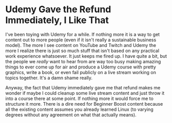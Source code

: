 # Udemy Gave the Refund Immediately, I Like That

I've been toying with Udemy for a while. If nothing more it is a way to
get content out to more people (even if it isn't really a sustainable
business model). The more I see content on YouTube and Twitch and Udemy
the more I realize there is just so much stuff that isn't based on any
practical work experience whatsoever. It just keeps me fired up. I have
quite a bit, but the people we *really* want to hear from are way too
busy making amazing things to ever come up for air and produce a Udemy
course with pretty graphics, write a book, or even fail publicly on a
live stream working on topics together. It's a damn shame really.

Anyway, the fact that Udemy immediately gave me that refund makes me
wonder if maybe I could cleanup some live stream content and just throw
it into a course there at some point. If nothing more it would force me
to structure it more. There is a dire need for Beginner Boost content
because all the existing content assumes you already learned Linux (to
varying degrees without any agreement on what that actually means).
